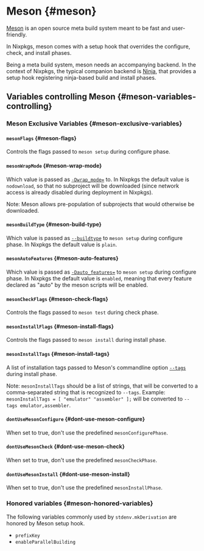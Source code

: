 # Meson {#meson}

[Meson](https://mesonbuild.com/) is an open source meta build system meant to be
fast and user-friendly.

In Nixpkgs, meson comes with a setup hook that overrides the configure, check,
and install phases.

Being a meta build system, meson needs an accompanying backend. In the context
of Nixpkgs, the typical companion backend is [Ninja](#ninja), that provides a
setup hook registering ninja-based build and install phases.

## Variables controlling Meson {#meson-variables-controlling}

### Meson Exclusive Variables {#meson-exclusive-variables}

#### `mesonFlags` {#meson-flags}

Controls the flags passed to `meson setup` during configure phase.

#### `mesonWrapMode` {#meson-wrap-mode}

Which value is passed as
[`-Dwrap_mode=`](https://mesonbuild.com/Builtin-options.html#core-options)
to. In Nixpkgs the default value is `nodownload`, so that no subproject will be
downloaded (since network access is already disabled during deployment in
Nixpkgs).

Note: Meson allows pre-population of subprojects that would otherwise be
downloaded.

#### `mesonBuildType` {#meson-build-type}

Which value is passed as
[`--buildtype`](https://mesonbuild.com/Builtin-options.html#core-options) to
`meson setup` during configure phase. In Nixpkgs the default value is `plain`.

#### `mesonAutoFeatures` {#meson-auto-features}

Which value is passed as
[`-Dauto_features=`](https://mesonbuild.com/Builtin-options.html#core-options)
to `meson setup` during configure phase. In Nixpkgs the default value is
`enabled`, meaning that every feature declared as "auto" by the meson scripts
will be enabled.

#### `mesonCheckFlags` {#meson-check-flags}

Controls the flags passed to `meson test` during check phase.

#### `mesonInstallFlags` {#meson-install-flags}

Controls the flags passed to `meson install` during install phase.

#### `mesonInstallTags` {#meson-install-tags}

A list of installation tags passed to Meson's commandline option
[`--tags`](https://mesonbuild.com/Installing.html#installation-tags) during
install phase.

Note: `mesonInstallTags` should be a list of strings, that will be converted to
a comma-separated string that is recognized to `--tags`.
Example: `mesonInstallTags = [ "emulator" "assembler" ];` will be converted to
`--tags emulator,assembler`.

#### `dontUseMesonConfigure` {#dont-use-meson-configure}

When set to true, don't use the predefined `mesonConfigurePhase`.

#### `dontUseMesonCheck` {#dont-use-meson-check}

When set to true, don't use the predefined `mesonCheckPhase`.

#### `dontUseMesonInstall` {#dont-use-meson-install}

When set to true, don't use the predefined `mesonInstallPhase`.

### Honored variables {#meson-honored-variables}

The following variables commonly used by `stdenv.mkDerivation` are honored by
Meson setup hook.

- `prefixKey`
- `enableParallelBuilding`

